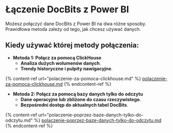 # Łączenie DocBits z Power BI

Możesz połączyć dane DocBits z Power BI na dwa różne sposoby. Prawidłowa metoda zależy od tego, jak chcesz używać danych.

## Kiedy używać której metody połączenia:

* **Metoda 1: Połącz za pomocą ClickHouse**
  * **Analiza dużych wolumenów danych**.
  * **Trendy historyczne i pulpity nawigacyjne**.

{% content-ref url="polaczenie-za-pomoca-clickhouse.md" %}
[polaczenie-za-pomoca-clickhouse.md](polaczenie-za-pomoca-clickhouse.md)
{% endcontent-ref %}

* **Metoda 2: Połącz za pomocą bazy danych tylko do odczytu**
  * **Dane operacyjne lub zbliżone do czasu rzeczywistego**.
  * **Bezpośredni dostęp do aktualnych tabel DocBits**.

{% content-ref url="polaczenie-poprzez-baze-danych-tylko-do-odczytu.md" %}
[polaczenie-poprzez-baze-danych-tylko-do-odczytu.md](polaczenie-poprzez-baze-danych-tylko-do-odczytu.md)
{% endcontent-ref %}
